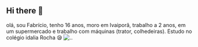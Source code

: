 ## Hi there 👋
olá, sou Fabrício, tenho 16 anos, moro em Ivaiporâ, trabalho a 2 anos, em um supermercado e trabalho com máquinas (trator, colhedeiras). Estudo no colégio idalia Rocha :sleepy:
![.](https://img1.picmix.com/output/pic/normal/5/0/1/2/3322105_25870.gif).
